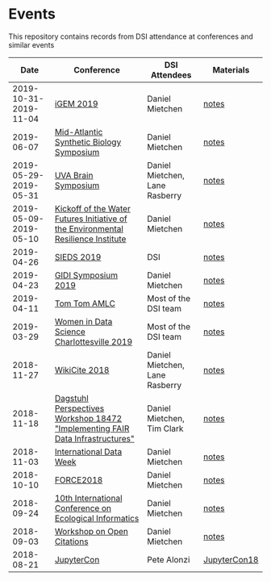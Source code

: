 # Events
This repository contains records from DSI attendance at conferences and similar events

Date|Conference|DSI Attendees|Materials
-|-|-|-
2019-10-31-2019-11-04|[iGEM 2019](https://2019.igem.org/Main_Page)|Daniel Mietchen|[notes](https://github.com/Daniel-Mietchen/events/issues/569)
2019-06-07|[Mid-Atlantic Synthetic Biology Symposium](https://web.archive.org/web/20190607124202/http://synbio.dev.artsci.virginia.edu/events)|Daniel Mietchen|[notes](https://github.com/Daniel-Mietchen/events/issues/568)
2019-05-29-2019-05-31|[UVA Brain Symposium](https://braininstitute.virginia.edu/symposium)|Daniel Mietchen, Lane Rasberry|[notes](https://github.com/Daniel-Mietchen/events/issues/554)
2019-05-09-2019-05-10|[Kickoff of the Water Futures Initiative of the Environmental Resilience Institute](https://eri.virginia.edu/event/water-futures-initiative-kickoff-event/)|Daniel Mietchen|[notes](https://github.com/Daniel-Mietchen/events/issues/560)
2019-04-26|[SIEDS 2019](http://bart.sys.virginia.edu/sieds19/)|DSI|[notes](https://github.com/UVA-DSI/conferences/tree/master/SIEDS2019)
2019-04-23|[GIDI Symposium 2019](https://gidi.virginia.edu/2019-gidi-symposium)|Daniel Mietchen|[notes](https://github.com/Daniel-Mietchen/events/issues/536)
2019-04-11|[Tom Tom AMLC](https://tomtomfest.com/machine-learning/)|Most of the DSI team|[notes](https://github.com/UVA-DSI/conferences/tree/master/TOM-TOM-AMLC)
2019-03-29|[Women in Data Science Charlottesville 2019](https://datascience.virginia.edu/2019-charlottesville-women-data-science-conference)|Most of the DSI team|[notes](https://github.com/Daniel-Mietchen/events/issues/519)
2018-11-27|[WikiCite 2018](https://meta.wikimedia.org/wiki/WikiCite_2018)|Daniel Mietchen, Lane Rasberry|[notes](https://github.com/Daniel-Mietchen/events/issues/201)
2018-11-18|[Dagstuhl Perspectives Workshop 18472 "Implementing FAIR Data Infrastructures"](https://www.dagstuhl.de/en/program/calendar/semhp/?semnr=18472)|Daniel Mietchen, Tim Clark|[notes](https://github.com/Daniel-Mietchen/events/issues/414)
2018-11-03|[International Data Week](https://github.com/Daniel-Mietchen/events/blob/master/International-Data-Week-2018.md)|Daniel Mietchen|[notes](https://github.com/Daniel-Mietchen/events/issues/211)
2018-10-10|[FORCE2018](https://force2018.sched.com/)|Daniel Mietchen|[notes](https://github.com/Daniel-Mietchen/events/blob/master/FORCE-2018.md)
2018-09-24|[10th International Conference on Ecological Informatics](https://icei2018.uni-jena.de/)|Daniel Mietchen|[notes](https://github.com/Daniel-Mietchen/events/issues/338)
2018-09-03|[Workshop on Open Citations](https://workshop-oc.github.io/)|Daniel Mietchen|[notes](https://github.com/Daniel-Mietchen/events/issues/394)
2018-08-21|[JupyterCon](https://conferences.oreilly.com/jupyter/jup-ny)|Pete Alonzi|[JupyterCon18](https://github.com/UVA-DSI/conferences/tree/master/JupyterCon18)
